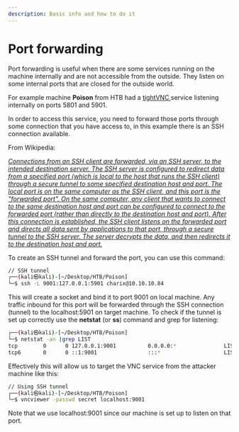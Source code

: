 ```yaml
---
description: Basic info and how to do it
---
```


# Port forwarding

Port forwarding is useful when there are some services running on the machine internally and are not accessible from the outside. They listen on some internal ports that are closed for the outside world.

For example machine **Poison** from HTB had a [tightVNC ](https://en.wikipedia.org/wiki/TightVNC)service listening internally on ports 5801 and 5901.&#x20;

In order to access this service, you need to forward those ports through some connection that you have access to, in this example there is an SSH connection available.

From Wikipedia:

[_Connections from an SSH client are forwarded, via an SSH server, to the intended destination server. The SSH server is configured to redirect data from a specified port (which is local to the host that runs the SSH client) through a secure tunnel to some specified destination host and port. The local port is on the same computer as the SSH client, and this port is the "forwarded port". On the same computer, any client that wants to connect to the same destination host and port can be configured to connect to the forwarded port (rather than directly to the destination host and port). After this connection is established, the SSH client listens on the forwarded port and directs all data sent by applications to that port, through a secure tunnel to the SSH server. The server decrypts the data, and then redirects it to the destination host and port._](https://en.wikipedia.org/wiki/Port\_forwarding)



To create an SSH tunnel and forward the port, you can use this command:

```bash
// SSH tunnel
┌──(kali㉿kali)-[~/Desktop/HTB/Poison]
└─$ ssh -L 9001:127.0.0.1:5901 charix@10.10.10.84
```

This will create a socket and bind it to port 9001 on local machine. Any traffic inbound for this port will be forwarded through the SSH connection (tunnel) to the localhost:5901 on target machine. To check if the tunnel is set up correctly use the **netstat** (or **ss**) command and grep for listening:

```bash
┌──(kali㉿kali)-[~/Desktop/HTB/Poison]
└─$ netstat -an |grep LIST
tcp        0      0 127.0.0.1:9001          0.0.0.0:*               LISTEN     
tcp6       0      0 ::1:9001                :::*                    LISTEN
```

Effectively this will allow us to target the VNC service from the attacker machine like this:

```bash
// Using SSH tunnel
┌──(kali㉿kali)-[~/Desktop/HTB/Poison]
└─$ vncviewer -passwd secret localhost:9001
```

Note that we use localhost:9001 since our machine is set up to listen on that port.
